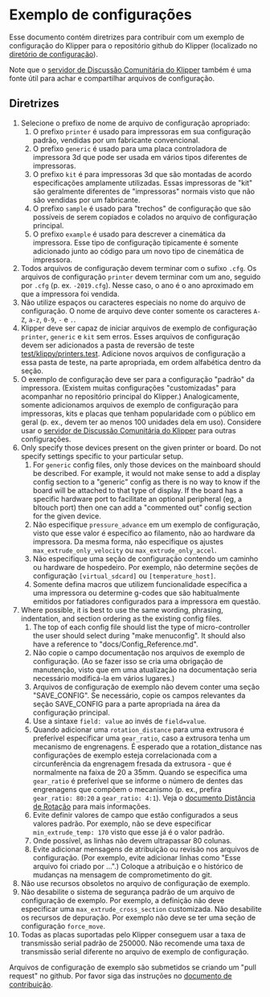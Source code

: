 # Exemplo de configurações

Esse documento contém diretrizes para contribuir com um exemplo de configuração do Klipper para o repositório github do Klipper (localizado no [diretório de configuração](../config/)).

Note que o [servidor de Discussão Comunitária do Klipper](https://community.klipper3d.org) também é uma fonte útil para achar e compartilhar arquivos de configuração.

## Diretrizes

1. Selecione o prefixo de nome de arquivo de configuração apropriado:
   1. O prefixo `printer` é usado para impressoras em sua configuração padrão, vendidas por um fabricante convencional.
   1. O prefixo `generic` é usado para uma placa controladora de impressora 3d que pode ser usada em vários tipos diferentes de impressoras.
   1. O prefixo `kit` é para impressoras 3d que são montadas de acordo especificações amplamente utilizadas. Essas impressoras de "kit" são geralmente diferentes de "impressoras" normais visto que não são vendidas por um fabricante.
   1. O prefixo `sample` é usado para "trechos" de configuração que são possíveis de serem copiados e colados no arquivo de configuração principal.
   1. O prefixo `example` é usado para descrever a cinemática da impressora. Esse tipo de configuração tipicamente é somente adicionado junto ao código para um novo tipo de cinemática de impressora.
1. Todos arquivos de configuração devem terminar com o sufixo `.cfg`. Os arquivos de configuração `printer` devem terminar com um ano, seguido por `.cfg` (p. ex. `-2019.cfg`). Nesse caso, o ano é o ano aproximado em que a impressora foi vendida.
1. Não utilize espaços ou caracteres especiais no nome do arquivo de configuração. O nome de arquivo deve conter somente os caracteres `A-Z`, `a-z`, `0-9`, `-` e `.`.
1. Klipper deve ser capaz de iniciar arquivos de exemplo de configuração `printer`, `generic` e `kit` sem erros. Esses arquivos de configuração devem ser adicionados a pasta de reversão de teste [test/klippy/printers.test](../test/klippy/printers.test). Adicione novos arquivos de configuração a essa pasta de teste, na parte apropriada, em ordem alfabética dentro da seção.
1. O exemplo de configuração deve ser para a configuração "padrão" da impressora. (Existem muitas configurações "customizadas" para acompanhar no repositório principal do Klipper.) Analogicamente, somente adicionamos arquivos de exemplo de configuração para impressoras, kits e placas que tenham popularidade com o público em geral (p. ex., devem ter ao menos 100 unidades dela em uso). Considere usar o [servidor de Discussão Comunitária do Klipper](https://community.klipper3d.org) para outras configurações.
1. Only specify those devices present on the given printer or board. Do not specify settings specific to your particular setup.
   1. For `generic` config files, only those devices on the mainboard should be described. For example, it would not make sense to add a display config section to a "generic" config as there is no way to know if the board will be attached to that type of display. If the board has a specific hardware port to facilitate an optional peripheral (eg, a bltouch port) then one can add a "commented out" config section for the given device.
   1. Não especifique `pressure_advance` em um exemplo de configuração, visto que esse valor é específico ao filamento, não ao hardware da impressora. Da mesma forma, não especifique os ajustes `max_extrude_only_velocity` ou `max_extrude_only_accel`.
   1. Não especifique uma seção de configuração contendo um caminho ou hardware de hospedeiro. Por exemplo, não determine seções de configuração `[virtual_sdcard]` ou `[temperature_host]`.
   1. Somente defina macros que utilizem funcionalidade específica a uma impressora ou determine g-codes que são habitualmente emitidos por fatiadores configurados para a impressora em questão.
1. Where possible, it is best to use the same wording, phrasing, indentation, and section ordering as the existing config files.
   1. The top of each config file should list the type of micro-controller the user should select during "make menuconfig". It should also have a reference to "docs/Config_Reference.md".
   1. Não copie o campo documentação nos arquivos de exemplo de configuração. (Ao se fazer isso se cria uma obrigação de manutenção, visto que em uma atualização na documentação seria necessário modificá-la em vários lugares.)
   1. Arquivos de configuração de exemplo não devem conter uma seção "SAVE_CONFIG". Se necessário, copie os campos relevantes da seção SAVE_CONFIG para a parte apropriada na área da configuração principal.
   1. Use a sintaxe `field: value` ao invés de `field=value`.
   1. Quando adicionar uma `rotation_distance` para uma extrusora é preferível especificar uma `gear_ratio`, caso a extrusora tenha um mecanismo de engrenagens. É esperado que a rotation_distance nas configurações de exemplo esteja correlacionada com a circunferência da engrenagem fresada da extrusora - que é normalmente na faixa de 20 a 35mm. Quando se especifica uma `gear_ratio` é preferível que se informe o número de dentes das engrenagens que compõem o mecanismo (p. ex., prefira `gear_ratio: 80:20` a `gear_ratio: 4:1`). Veja o [documento Distância de Rotação](Rotation_Distance.md#using-a-gear_ratio) para mais informações.
   1. Evite definir valores de campo que estão configurados a seus valores padrão. Por exemplo, não se deve especificar `min_extrude_temp: 170` visto que esse já é o valor padrão.
   1. Onde possível, as linhas não devem ultrapassar 80 colunas.
   1. Evite adicionar mensagens de atribuição ou revisão nos arquivos de configuração. (Por exemplo, evite adicionar linhas como "Esse arquivo foi criado por ...".) Coloque a atribuição e o histórico de mudanças na mensagem de comprometimento do git.
1. Não use recursos obsoletos no arquivo de configuração de exemplo.
1. Não desabilite o sistema de segurança padrão de um arquivo de configuração de exemplo. Por exemplo, a definição não deve especificar uma `max_extrude_cross_section` customizada. Não desabilite os recursos de depuração. Por exemplo não deve se ter uma seção de configuração `force_move`.
1. Todas as placas suportadas pelo Klipper conseguem usar a taxa de transmissão serial padrão de 250000. Não recomende uma taxa de transmissão serial diferente no arquivo de exemplo de configuração.

Arquivos de configuração de exemplo são submetidos se criando um "pull request" no github. Por favor siga das instruções no [documento de contribuição](CONTRIBUTING.md).
